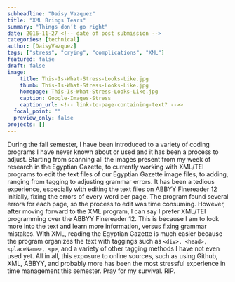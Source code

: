 ```yaml
---
subheadline: "Daisy Vazquez"
title: "XML Brings Tears"
summary: "Things don’t go right"
date: 2016-11-27 <!-- date of post submission -->
categories: [technical]
author: [DaisyVazquez]
tags: ["stress", "crying", "complications", "XML"]
featured: false
draft: false
image:
    title: This-Is-What-Stress-Looks-Like.jpg
    thumb: This-Is-What-Stress-Looks-Like.jpg
    homepage: This-Is-What-Stress-Looks-Like.jpg
    caption: Google-Images-Stress
    caption_url: <!-- link-to-page-containing-text? -->>
  focal_point: ""
  preview_only: false
projects: []
---
```

During the fall semester, I have been introduced to a variety of coding programs I have never known about or used and it has been a process to adjust. Starting from scanning all the images present from my week of research in the Egyptian Gazette, to currently working with XML/TEI programs to edit the text files of our Egyptian Gazette image files, to adding, ranging from tagging to adjusting grammar errors. It has been a tedious experience, especially with editing the text files on ABBYY Finereader 12 initially, fixing the errors of every word per page. The program found several errors for each page, so the process to edit was time consuming. However, after moving forward to the XML program, I can say I prefer XML/TEI programming over the ABBYY Finereader 12. This is because I am to look more into the text and learn more information, versus fixing grammar mistakes. With XML, reading the Egyptian Gazette is much easier because the program organizes the text with taggings such as `<div>, <head>, <placeName>, <p>`, and a variety of other tagging methods I have not even used yet. All in all, this exposure to online sources, such as using Github, XML, ABBYY, and probably more has been the most stressful experience in time management this semester. Pray for my survival. RIP.
